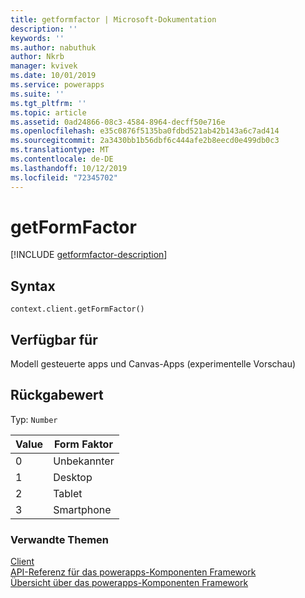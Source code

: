 ```yaml
---
title: getformfactor | Microsoft-Dokumentation
description: ''
keywords: ''
ms.author: nabuthuk
author: Nkrb
manager: kvivek
ms.date: 10/01/2019
ms.service: powerapps
ms.suite: ''
ms.tgt_pltfrm: ''
ms.topic: article
ms.assetid: 0ad24866-08c3-4584-8964-decff50e716e
ms.openlocfilehash: e35c0876f5135ba0fdbd521ab42b143a6c7ad414
ms.sourcegitcommit: 2a3430bb1b56dbf6c444afe2b8eecd0e499db0c3
ms.translationtype: MT
ms.contentlocale: de-DE
ms.lasthandoff: 10/12/2019
ms.locfileid: "72345702"
---
```

# <a name="getformfactor"></a>getFormFactor

[!INCLUDE [getformfactor-description](includes/getformfactor-description.md)]

## <a name="syntax"></a>Syntax

`context.client.getFormFactor()`

## <a name="available-for"></a>Verfügbar für 

Modell gesteuerte apps und Canvas-Apps (experimentelle Vorschau)

## <a name="return-value"></a>Rückgabewert

Typ: `Number`

|Value|Form Faktor|
|---|---|
|0|Unbekannter|
|1|Desktop|
|2|Tablet|
|3|Smartphone|


### <a name="related-topics"></a>Verwandte Themen

[Client](../client.md)<br/>
[API-Referenz für das powerapps-Komponenten Framework](../../reference/index.md)<br/>
[Übersicht über das powerapps-Komponenten Framework](../../overview.md)
